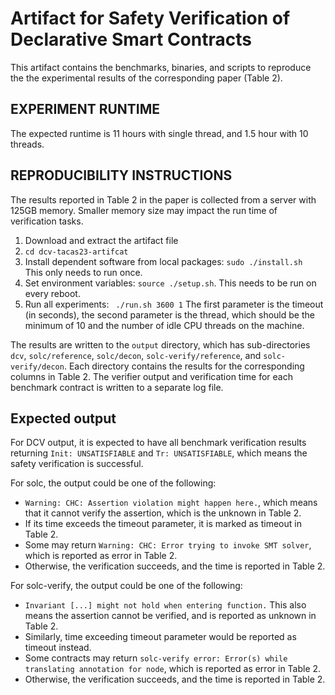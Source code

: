 # Artifact for Safety Verification of Declarative Smart Contracts

This artifact contains the benchmarks, binaries, and scripts to reproduce the 
the experimental results of the corresponding paper (Table 2).

## EXPERIMENT RUNTIME
The expected runtime is 11 hours with single thread, 
and 1.5 hour with 10 threads.

## REPRODUCIBILITY INSTRUCTIONS

The results reported in Table 2 in the paper is collected from a server
with 125GB memory. Smaller memory size may impact the run time of verification 
tasks.

1. Download and extract the artifact file
2. `` cd dcv-tacas23-artifcat ``
3. Install dependent software from local packages: ``sudo ./install.sh `` 
This only needs to run once.
4. Set environment variables: ``source ./setup.sh``. This needs to be 
run on every reboot.
5. Run all experiments: `` ./run.sh 3600 1``
The first parameter is the timeout (in seconds), 
    the second parameter is the thread, which should be the minimum
    of 10 and the number of idle CPU threads on the machine.

The results are written to the ``output`` directory,
which has sub-directories ``dcv``, ``solc/reference``, ``solc/decon``, 
``solc-verify/reference``, and ``solc-verify/decon``.
Each directory contains the results for the corresponding columns in Table 2.
The verifier output and verification time for each benchmark contract
is written to a separate log file.

## Expected output

For DCV output, it is expected to have all benchmark verification results
returning ``Init: UNSATISFIABLE`` and ``Tr: UNSATISFIABLE``,
which means the safety verification is successful.

For solc, the output could be one of the following:
* ``Warning: CHC: Assertion violation might happen here.``,
which means that it cannot verify the assertion,
which is the unknown in Table 2.
* If its time exceeds the timeout parameter, it is marked as timeout in Table 2.
* Some may return
``Warning: CHC: Error trying to invoke SMT solver``,
which is reported as error in Table 2.
* Otherwise, the verification succeeds, and the time is reported in Table 2.

For solc-verify, the output could be one of the following:
* ``Invariant [...] might not hold when entering function.``
This also means the assertion cannot be verified,
and is reported as unknown in Table 2.
* Similarly, time exceeding timeout parameter would be reported as timeout
instead.
* Some contracts may return 
``solc-verify error: Error(s) while translating annotation for node``,
which is reported as error in Table 2.
* Otherwise, the verification succeeds, and the time is reported in Table 2.




